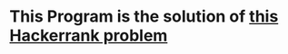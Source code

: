 # This Program is the solution of [this Hackerrank problem](https://www.hackerrank.com/challenges/primsmstsub)

